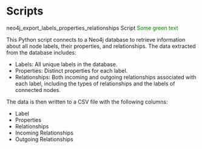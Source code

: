 # Scripts
neo4j_export_labels_properties_relationships Script
<span style="color: green"> Some green text </span>

This Python script connects to a Neo4j database to retrieve information about all node labels, their properties, and relationships. The data extracted from the database includes:
- Labels: All unique labels in the database.
- Properties: Distinct properties for each label.
- Relationships: Both incoming and outgoing relationships associated with each label, including the types of relationships and the labels of connected nodes.

The data is then written to a CSV file with the following columns:
- Label
- Properties
- Relationships
- Incoming Relationships
- Outgoing Relationships
